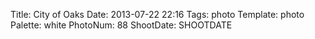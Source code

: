 Title: City of Oaks
Date: 2013-07-22 22:16
Tags: photo
Template: photo
Palette: white
PhotoNum: 88
ShootDate: SHOOTDATE
